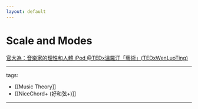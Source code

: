 ```yaml
---
layout: default
---
```

# Scale and Modes

[官大為：音樂家的理性和人體 iPod @TEDx溫羅汀「藝術」(TEDxWenLuoTing)](https://www.youtube.com/watch?v=hkMLzn6Gjv4)



---
tags:
  - [[Music Theory]]
  - [[NiceChord+ (好和弦+)]]
  
---


